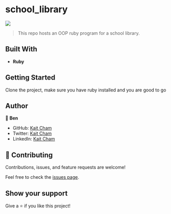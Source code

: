 # school_library
![](https://img.shields.io/badge/Microverse-blueviolet)

> This repo hosts an OOP ruby program for a school library.

## Built With

- **Ruby**


## Getting Started

Clone the project, make sure you have ruby installed and you are good to go

## Author

👤 **Ben**

- GitHub: [Kait Cham](https://github.com/kaitcham)
- Twitter: [Kait Cham](https://twitter.com/kaitcham)
- LinkedIn: [Kait Cham](https://www.linkedin.com/in/kaitcham/)

## 🤝 Contributing

Contributions, issues, and feature requests are welcome!

Feel free to check the [issues page](https://github.com/kaitcham/school_library/issues).

## Show your support

Give a ⭐️ if you like this project!